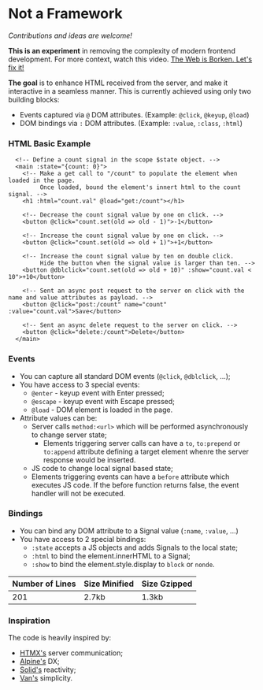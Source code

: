 # Not a Framework

_Contributions and ideas are welcome!_

**This is an experiment** in removing the complexity of modern frontend development.
For more context, watch this video. [The Web is Borken. Let's fix it!](https://youtu.be/TaP9Wc_gkI0)

**The goal** is to enhance HTML received from the server, and make it interactive in a seamless manner. This is currently achieved using only two building blocks:
- Events captured via `@` DOM attributes. (Example: `@click`, `@keyup`, `@load`)
- DOM bindings via `:` DOM attributes. (Example: `:value`, `:class`, `:html`)


### HTML Basic Example

```
  <!-- Define a count signal in the scope $state object. -->
  <main :state="{count: 0}">
    <!-- Make a get call to "/count" to populate the element when loaded in the page.
         Once loaded, bound the element's innert html to the count signal. -->
    <h1 :html="count.val" @load="get:/count"></h1>

    <!-- Decrease the count signal value by one on click. -->
    <button @click="count.set(old => old - 1)">-1</button>
    
    <!-- Increase the count signal value by one on click. -->
    <button @click="count.set(old => old + 1)">+1</button>
    
    <!-- Increase the count signal value by ten on double click.
         Hide the button when the signal value is larger than ten. -->
    <button @dblclick="count.set(old => old + 10)" :show="count.val < 10">+10</button>

    <!-- Sent an async post request to the server on click with the name and value attributes as payload. -->
    <button @click="post:/count" name="count" :value="count.val">Save</button>
    
    <!-- Sent an async delete request to the server on click. -->
    <button @click="delete:/count">Delete</button>
  </main>
  ```

### Events
- You can capture all standard DOM events (`@click`, `@dblclick`, ...);
- You have access to 3 special events:
  - `@enter` - keyup event with Enter pressed;
  - `@escape` - keyup event with Escape pressed;
  - `@load` - DOM element is loaded in the page.
- Attribute values can be:
  - Server calls `method:<url>` which will be performed asynchronously to change server state;
    - Elements triggering server calls can have a `to`, `to:prepend` or `to:append` attribute defining a target element whenre the server response would be inserted.
  - JS code to change local signal based state;
  - Elements triggering events can have a `before` attribute which executes JS code. If the before function returns false, the event handler will not be executed.

### Bindings
- You can bind any DOM attribute to a Signal value (`:name`, `:value`, ...)
- You have access to 2 special bindings:
  - `:state` accepts a JS objects and adds Signals to the local state;
  - `:html` to bind the element.innerHTML to a Signal;
  - `:show` to bind the element.style.display to `block` or `nonde`.

| Number of Lines | Size Minified | Size Gzipped |
|-----------------|---------------|--------------|
| 201             | 2.7kb         | 1.3kb        |


### Inspiration
The code is heavily inspired by:
- [HTMX's](https://htmx.org/) server communication;
- [Alpine's](https://alpinejs.dev/) DX;
- [Solid's](https://www.solidjs.com/) reactivity;
- [Van's](https://vanjs.org/) simplicity.
